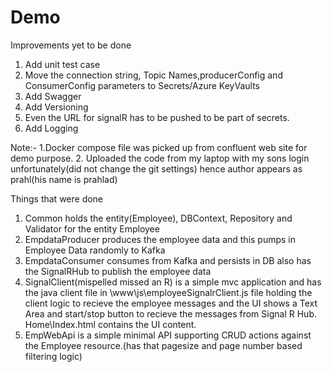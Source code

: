 # Demo
Improvements yet to be done
1. Add unit test case
2. Move the connection string, Topic Names,producerConfig and ConsumerConfig parameters to Secrets/Azure KeyVaults
3. Add Swagger
4. Add Versioning
5. Even the URL for signalR has to be pushed to be part of secrets.
6. Add Logging

Note:- 1.Docker compose file was picked up from confluent web site for demo purpose.
       2. Uploaded the code from my laptop with my sons login unfortunately(did not change the git settings) hence author appears as prahl(his name is prahlad)    


Things that were done
1. Common holds the entity(Employee), DBContext, Repository and Validator for the entity Employee
2. EmpdataProducer produces the employee data and this pumps in Employee Data randomly to Kafka
3. EmpdataConsumer consumes from Kafka and persists in DB also has the SignalRHub to publish the  employee data
4. SignalClient(mispelled missed an R) is a simple mvc application and has the java client file in \www\js\employeeSignalrClient.js file holding the client logic to 
      recieve the employee messages and the UI shows a Text Area and start/stop button to recieve the messages from Signal R Hub. Home\Index.html contains the UI content.
5. EmpWebApi is a simple minimal API supporting CRUD actions against the Employee resource.(has that pagesize and page number based filtering logic)

